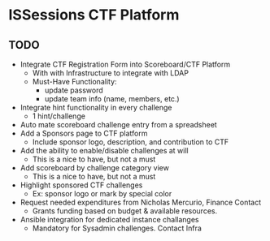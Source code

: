 # ISSessions CTF Platform

## TODO
* Integrate CTF Registration Form into Scoreboard/CTF Platform
	* With with Infrastructure to integrate with LDAP
	* Must-Have Functionality: 
		* update password
		* update team info (name, members, etc.)
* Integrate hint functionality in every challenge	
	* 1 hint/challenge
* Auto mate scoreboard challenge entry from a spreadsheet
* Add a Sponsors page to CTF platform
	* Include sponsor logo, description, and contribution to CTF
* Add the ability to enable/disable challenges at will
	* This is a nice to have, but not a must
* Add scoreboard by challenge category view
	* This is a nice to have, but not a must
* Highlight sponsored CTF challenges
	* Ex: sponsor logo or mark by special color 
* Request needed expenditures from Nicholas Mercurio, Finance Contact
	* Grants funding based on budget & available resources. 
* Ansible integration for dedicated instance challanges
	* Mandatory for Sysadmin challenges. Contact Infra 
